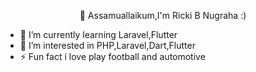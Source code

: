 <p align="center" font size =10>👋 Assamuallaikum,I'm Ricki B Nugraha :) </p>



- 🌱 I’m currently learning Laravel,Flutter
- 👯 I’m interested in PHP,Laravel,Dart,Flutter
- ⚡ Fun fact i love play football and automotive 

